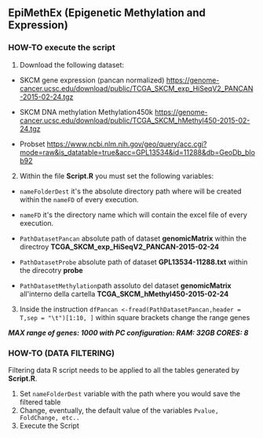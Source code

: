 ## EpiMethEx (Epigenetic Methylation and Expression)

### HOW-TO execute the script

1. Download the following dataset:

 * SKCM gene expression (pancan normalized) https://genome-cancer.ucsc.edu/download/public/TCGA_SKCM_exp_HiSeqV2_PANCAN-2015-02-24.tgz

 * SKCM DNA methylation Methylation450k https://genome-cancer.ucsc.edu/download/public/TCGA_SKCM_hMethyl450-2015-02-24.tgz 

 * Probset https://www.ncbi.nlm.nih.gov/geo/query/acc.cgi?mode=raw&is_datatable=true&acc=GPL13534&id=11288&db=GeoDb_blob92

2. Within the file **Script.R** you must set the following variables: 

  * `nameFolderDest` it's the absolute directory path where will be created within the `nameFD` of every execution.
  
  * `nameFD` it's the directory name which will contain the excel file of every execution.
  
  * `PathDatasetPancan` absolute path of dataset **genomicMatrix** within the directroy **TCGA_SKCM_exp_HiSeqV2_PANCAN-2015-02-24**
  
  * `PathDatasetProbe` absolute path of dataset **GPL13534-11288.txt** within the direcotry **probe**
  
  * `PathDatasetMethylation`path assoluto del dataset **genomicMatrix** all'interno della cartella **TCGA_SKCM_hMethyl450-2015-02-24**
  
3.  Inside the instruction `dfPancan <-fread(PathDatasetPancan,header = T,sep = "\t")[1:10, ]` within square brackets change the range genes

**_MAX range of genes: 1000 with PC configuration: RAM: 32GB CORES: 8_**



### HOW-TO (DATA FILTERING)

Filtering data R script needs to be applied to all the tables generated by **Script.R**.

1. Set `nameFolderDest` variable with the path where you would save the filtered table
2. Change, eventually, the default value of the variables `Pvalue, FoldChange, etc..`
3. Execute the Script
